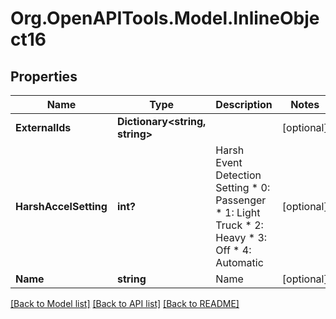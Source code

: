 # Org.OpenAPITools.Model.InlineObject16
## Properties

Name | Type | Description | Notes
------------ | ------------- | ------------- | -------------
**ExternalIds** | **Dictionary<string, string>** |  | [optional] 
**HarshAccelSetting** | **int?** | Harsh Event Detection Setting * 0: Passenger * 1: Light Truck * 2: Heavy * 3: Off * 4: Automatic | [optional] 
**Name** | **string** | Name | [optional] 

[[Back to Model list]](../README.md#documentation-for-models) [[Back to API list]](../README.md#documentation-for-api-endpoints) [[Back to README]](../README.md)

